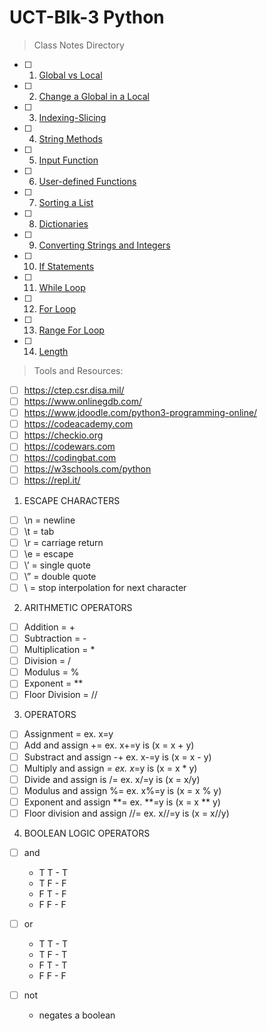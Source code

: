 # UCT-Blk-3 Python

>Class Notes Directory

- [ ] 1. [Global vs Local](https://github.com/jarosales1029/UCT-Blk-3/blob/master/1.%20Global%20vs%20Local)
- [ ] 2. [Change a Global in a Local](https://github.com/jarosales1029/UCT-Blk-3/blob/master/2.%20Change%20a%20Global%20in%20a%20Local)
- [ ] 3. [Indexing-Slicing](https://github.com/jarosales1029/UCT-Blk-3/blob/master/3.%20Indexing-Slicing)
- [ ] 4. [String Methods](https://github.com/jarosales1029/UCT-Blk-3/blob/master/4.%20String%20Methods)
- [ ] 5. [Input Function](https://github.com/jarosales1029/UCT-Blk-3/blob/master/5.%20Input%20Function)
- [ ] 6. [User-defined Functions](https://github.com/jarosales1029/UCT-Blk-3/blob/master/6.%20User-defined%20Functions)
- [ ] 7. [Sorting a List](https://github.com/jarosales1029/UCT-Blk-3/blob/master/7.%20Sorting%20a%20List)
- [ ] 8. [Dictionaries](https://github.com/jarosales1029/UCT-Blk-3/blob/master/8.%20Dictionaries)
- [ ] 9. [Converting Strings and Integers](https://github.com/jarosales1029/UCT-Blk-3/blob/master/9.%20Converting%20Strings%20and%20Integers)
- [ ] 10. [If Statements](https://github.com/jarosales1029/UCT-Blk-3/blob/master/10.%20IF%20statements)
- [ ] 11. [While Loop](https://github.com/jarosales1029/UCT-Blk-3/blob/master/11.%20While%20Loop)
- [ ] 12. [For Loop](https://github.com/jarosales1029/UCT-Blk-3/blob/master/12.%20For%20Loop)
- [ ] 13. [Range For Loop](https://github.com/jarosales1029/UCT-Blk-3/blob/master/13.%20Range%20For%20Loop)
- [ ] 14. [Length](https://github.com/jarosales1029/UCT-Blk-3/blob/master/14.%20Length)

>Tools and Resources: 

- [ ] https://ctep.csr.disa.mil/
- [ ] https://www.onlinegdb.com/
- [ ] https://www.jdoodle.com/python3-programming-online/
- [ ] https://codeacademy.com
- [ ] https://checkio.org
- [ ] https://codewars.com
- [ ] https://codingbat.com
- [ ] https://w3schools.com/python
- [ ] https://repl.it/

1. ESCAPE CHARACTERS

- [ ] \n = newline
- [ ] \t = tab
- [ ] \r = carriage return
- [ ] \e = escape
- [ ] \’ = single quote
- [ ] \” = double quote
- [ ] \ = stop interpolation for next character

2. ARITHMETIC OPERATORS

- [ ] Addition = +
- [ ] Subtraction = -
- [ ] Multiplication = *
- [ ] Division = /
- [ ] Modulus = %
- [ ] Exponent = **
- [ ] Floor Division = //

3. OPERATORS

- [ ] Assignment = ex. x=y
- [ ] Add and assign += ex. x+=y is (x = x + y)
- [ ] Substract and assign -+ ex. x-=y is (x = x - y)
- [ ] Multiply and assign *= ex. x*=y is (x = x * y)
- [ ] Divide and assign is /= ex. x/=y is (x = x/y)
- [ ] Modulus and assign %= ex. x%=y is (x = x % y)
- [ ] Exponent and assign **= ex. **=y is (x = x ** y)
- [ ] Floor division and assign //= ex. x//=y is (x = x//y)

4. BOOLEAN LOGIC OPERATORS

- [ ] and 
  - T T - T
  - T F - F
  - F T - F
  - F F - F

- [ ] or
  - T T - T
  - T F - T
  - F T - T
  - F F - F

- [ ] not
  - negates a boolean
